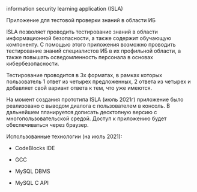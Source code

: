 information security learning application (ISLA)

Приложение для тестовой проверки знаний в области ИБ

ISLA позволяет проводить тестирование знаний в области информационной безопасности,
а также содержит обучающую компоненту. С помощью этого приложения возможно проводить 
тестирование знаний специалистов ИБ в их профильной области, а также повышать 
осведомленность персонала в основах кибербезопасности.

Тестирование проводится в 3х форматах, в рамках которых пользователь 1 ответ из 
четырех предложенных, 2 ответа из четырех и добавляет свой вариант ответа к тем, 
что уже имеются.

На момент создания прототипа ISLA (июль 2021г) приложение было реализовано с выводом 
диалога с пользователем в консоль. В дальнейшем планируется дописать десктопную
версию с многопользовательской средой. Доступ к приложению будет обеспечиваться 
через браузер.

Использованные технологии (на июль 2021):

- CodeBlocks IDE

- GCC

- MySQL DBMS

- MySQL C API


